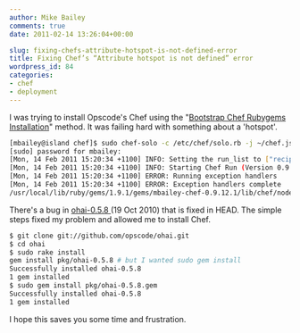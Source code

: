```yaml
---
author: Mike Bailey
comments: true
date: 2011-02-14 13:26:04+00:00

slug: fixing-chefs-attribute-hotspot-is-not-defined-error
title: Fixing Chef’s “Attribute hotspot is not defined” error
wordpress_id: 84
categories:
- chef
- deployment
---
```


I was trying to install Opscode's Chef using the "[Bootstrap Chef Rubygems Installation](http://wiki.opscode.com/display/chef/Bootstrap+Chef+RubyGems+Installation)" method. It was failing hard with something about a 'hotspot'.

```bash
[mbailey@island chef]$ sudo chef-solo -c /etc/chef/solo.rb -j ~/chef.json -r http://s3.amazonaws.com/chef-solo/bootstrap-latest.tar.gz
[sudo] password for mbailey:
[Mon, 14 Feb 2011 15:20:34 +1100] INFO: Setting the run_list to ["recipe[chef::bootstrap_server]"] from JSON
[Mon, 14 Feb 2011 15:20:34 +1100] INFO: Starting Chef Run (Version 0.9.12.1)
[Mon, 14 Feb 2011 15:20:34 +1100] ERROR: Running exception handlers
[Mon, 14 Feb 2011 15:20:34 +1100] ERROR: Exception handlers complete
/usr/local/lib/ruby/gems/1.9.1/gems/mbailey-chef-0.9.12.1/lib/chef/node/attribute.rb:428:in `method_missing': Attribute hotspot is not defined! (ArgumentError)
```

There's a bug in [ohai-0.5.8 ](https://rubygems.org/gems/ohai)(19 Oct 2010) that is fixed in HEAD. The simple steps fixed my problem and allowed me to install Chef.

```bash
$ git clone git://github.com/opscode/ohai.git
$ cd ohai
$ sudo rake install
gem install pkg/ohai-0.5.8 # but I wanted sudo gem install
Successfully installed ohai-0.5.8
1 gem installed
$ sudo gem install pkg/ohai-0.5.8.gem
Successfully installed ohai-0.5.8
1 gem installed
```

I hope this saves you some time and frustration.
